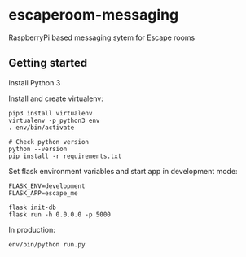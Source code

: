 # escaperoom-messaging
RaspberryPi based messaging sytem for Escape rooms

## Getting started

Install Python 3

Install and create virtualenv:

```
pip3 install virtualenv
virtualenv -p python3 env
. env/bin/activate

# Check python version
python --version
pip install -r requirements.txt
```

Set flask environment variables and start app in development mode:

```
FLASK_ENV=development
FLASK_APP=escape_me

flask init-db
flask run -h 0.0.0.0 -p 5000
```

In production:

```
env/bin/python run.py
```
